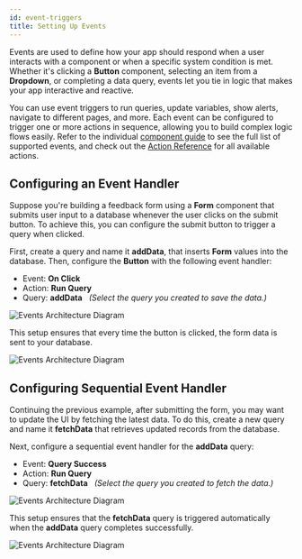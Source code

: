 ```yaml
---
id: event-triggers
title: Setting Up Events
---
```


Events are used to define how your app should respond when a user interacts with a component or when a specific system condition is met. Whether it's clicking a **Button** component, selecting an item from a **Dropdown**, or completing a data query, events let you tie in logic that makes your app interactive and reactive.

You can use event triggers to run queries, update variables, show alerts, navigate to different pages, and more. Each event can be configured to trigger one or more actions in sequence, allowing you to build complex logic flows easily. Refer to the individual [component guide](#) to see the full list of supported events, and check out the [Action Reference](#) for all available actions.

## Configuring an Event Handler

Suppose you're building a feedback form using a **Form** component that submits user input to a database whenever the user clicks on the submit button. To achieve this, you can configure the submit button to trigger a query when clicked.

First, create a query and name it **addData**, that inserts **Form** values into the database. Then, configure the **Button** with the following event handler:
- Event: **On Click**
- Action: **Run Query**
- Query: **addData** &nbsp; *(Select the query you created to save the data.)*

<img className="screenshot-full img-l" src="/img/app-builder/events/event-handler/form.png" alt="Events Architecture Diagram"/>

This setup ensures that every time the button is clicked, the form data is sent to your database.

<img className="screenshot-full img-full" src="/img/app-builder/events/event-handler/dig.png" alt="Events Architecture Diagram"/>

## Configuring Sequential Event Handler

Continuing the previous example, after submitting the form, you may want to update the UI by fetching the latest data. To do this, create a new query and name it **fetchData** that retrieves updated records from the database.

Next, configure a sequential event handler for the **addData** query:
- Event: **Query Success**
- Action: **Run Query**
- Query: **fetchData** &nbsp; *(Select the query you created to fetch the data.)*

<img className="screenshot-full img-full" src="/img/app-builder/events/event-handler/query.png" alt="Events Architecture Diagram"/>

This setup ensures that the **fetchData** query is triggered automatically when the **addData** query completes successfully.

<img className="screenshot-full img-full" src="/img/app-builder/events/event-handler/query-dig.png" alt="Events Architecture Diagram"/>
